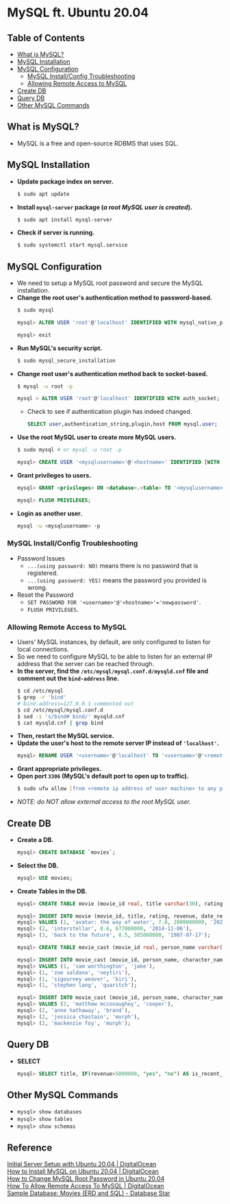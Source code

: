 # MySQL ft. Ubuntu 20.04

## Table of Contents
- [What is MySQL?](#what-is-mysql)
- [MySQL Installation](#mysql-installation)
- [MySQL Configuration](#mysql-configuration)
  - [MySQL Install/Config Troubleshooting](#mysql-installconfig-troubleshooting)
  - [Allowing Remote Access to MySQL](#allowing-remote-access-to-mysql)
- [Create DB](#create-db)
- [Query DB](#query-db)
- [Other MySQL Commands](#other-mysql-commands)

## What is MySQL?
- MySQL is a free and open-source RDBMS that uses SQL.

## MySQL Installation
- **Update package index on server.**
  ```zsh
  $ sudo apt update
  ```
- **Install `mysql-server` package (_a root MySQL user is created_).**
  ```zsh
  $ sudo apt install mysql-server
  ```
- **Check if server is running.**
  ```zsh
  $ sudo systemctl start mysql.service
  ```

## MySQL Configuration
- We need to setup a MySQL root password and secure the MySQL installation.
- **Change the root user's authentication method to password-based.**
  ```zsh
  $ sudo mysql
  ```
  ```sql
  mysql> ALTER USER 'root'@'localhost' IDENTIFIED WITH mysql_native_password BY '<mysql root account password>';
  ```
  ```sql
  mysql> exit
  ```
- **Run MySQL's security script.**
  ```zsh
  $ sudo mysql_secure_installation
  ```
- **Change root user's authentication method back to socket-based.**
  ```zsh
  $ mysql -u root -p
  ```
  ```sql
  mysql > ALTER USER 'root'@'localhost' IDENTIFIED WITH auth_socket;
  ```
  - Check to see if authentication plugin has indeed changed.
    ```sql
    SELECT user,authentication_string,plugin,host FROM mysql.user;
    ```
- **Use the root MySQL user to create more MySQL users.**
  ```zsh
  $ sudo mysql # or mysql -u root -p
  ```
  ```sql
  mysql> CREATE USER '<mysqlusername>'@'<hostname>' IDENTIFIED [WITH <authentication plugin>] BY '<mysqlpassword>';
  ```
- **Grant privileges to users.**
  ```sql
  mysql> GRANT <privileges> ON <database>.<table> TO '<mysqlusername>'@'hostname';
  ```
  ```sql
  mysql> FLUSH PRIVILEGES;
  ```
- **Login as another user.**
  ```zsh
  mysql -u <mysqlusername> -p
  ```
### MySQL Install/Config Troubleshooting
- Password Issues
  - `...(using password: NO)` means there is no password that is registered.
  - `...(using password: YES)` means the password you provided is wrong.
- Reset the Password
  - `SET PASSWORD FOR '<username>'@'<hostname>'='newpassword'`.
  - `FLUSH PRIVILEGES`.
### Allowing Remote Access to MySQL
- Users' MySQL instances, by default, are only configured to listen for local connections.
- So we need to configure MySQL to be able to listen for an external IP address that the server can be reached through.
- **In the server, find the `/etc/mysql/mysql.conf.d/mysqld.cnf` file and comment out the `bind-address` line.**
  ```zsh
  $ cd /etc/mysql
  $ grep -r 'bind'
  # bind-address=127.0.0.1 commented out
  $ cd /etc/mysql/mysql.conf.d
  $ sed -i 's/bind# bind/' mysqld.cnf
  $ cat mysqld.cnf | grep bind
  ```
- **Then, restart the MySQL service.**
- **Update the user's host to the remote server IP instead of `'localhost'`.**
  ```sql
  mysql> RENAME USER '<username>'@'localhost' TO '<username>'@'<remote server ip>';
  ```
- **Grant appropriate privileges.**
- **Open port `3306` (MySQL's default port to open up to traffic).**
  ```zsh
  $ sudo ufw allow [from <remote ip address of user machine> to any port] 3306
  ```
- _NOTE: do NOT allow external access to the root MySQL user._

## Create DB
- **Create a DB.**
  ```sql
  mysql> CREATE DATABASE `movies`;
  ```
- **Select the DB.**
  ```sql
  mysql> USE movies;
  ```
- **Create Tables in the DB.**
  ```sql
  mysql> CREATE TABLE movie (movie_id real, title varchar(30), rating real, revenue real, date_released date);
  ```
  ```sql
  mysql> INSERT INTO movie (movie_id, title, rating, revenue, date_released)
  mysql> VALUES (1, 'avatar: the way of water', 7.8, 2000000000, '2022-12-14'),
  mysql> (2, 'interstellar', 8.6, 677000000, '2014-11-06'),
  mysql> (3, 'back to the future', 8.5, 385000000, '1987-07-17');
  ```
  ```sql
  mysql> CREATE TABLE movie_cast (movie_id real, person_name varchar(30), character_name varchar(30));
  ```
  ```sql
  mysql> INSERT INTO movie_cast (movie_id, person_name, character_name)
  mysql> VALUES (1, 'sam worthington', 'jake'),
  mysql> (1, 'zoe saldana', 'neytiri'),
  mysql> (1, 'sigourney weaver', 'kiri'),
  mysql> (1, 'stephen lang', 'quaritch');
  ```
  ```sql
  mysql> INSERT INTO movie_cast (movie_id, person_name, character_name)
  mysql> VALUES (2, 'matthew mcconaughey', 'cooper'),
  mysql> (2, 'anne hathaway', 'brand'),
  mysql> (2, 'jessica chastain', 'murph'),
  mysql> (2, 'mackenzie foy', 'murph');
  ```

## Query DB
- **SELECT**
  ```sql
  mysql> SELECT title, IF(revenue>5000000, "yes", "no") AS is_recent_blockbuster FROM movie WHERE date_released>'2020-01-01';
  ```

## Other MySQL Commands
- `mysql> show databases`
- `mysql> show tables`
- `mysql> show schemas`

## Reference
[Initial Server Setup with Ubuntu 20.04 | DigitalOcean](https://www.digitalocean.com/community/tutorials/initial-server-setup-with-ubuntu-20-04)  
[How to Install MySQL on Ubuntu 20.04 | DigitalOcean](https://www.digitalocean.com/community/tutorials/how-to-install-mysql-on-ubuntu-20-04)  
[How to Change MySQL Root Password in Ubuntu 20.04](https://linuxhint.com/change-mysql-root-password-ubuntu/)  
[How To Allow Remote Access To MySQL | DigitalOcean](https://www.digitalocean.com/community/tutorials/how-to-allow-remote-access-to-mysql)  
[Sample Database: Movies (ERD and SQL) - Database Star](https://www.databasestar.com/sample-database-movies/)  
